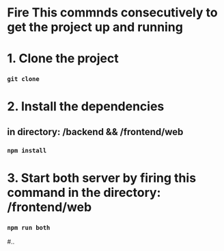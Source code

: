 # Fire This commnds consecutively to get the project up and running

# 1. Clone the project

### `git clone`

# 2. Install the dependencies

## in directory: /backend && /frontend/web

### `npm install`

# 3. Start both server by firing this command in the directory: /frontend/web

### `npm run both`
#..
